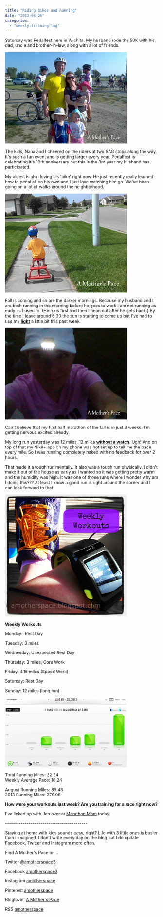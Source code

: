```yaml
---
title: "Riding Bikes and Running"
date: "2013-08-26"
categories: 
  - "weekly-training-log"
---
```


Saturday was [Pedalfest](http://bit.ly/12z8sIG) here in Wichita. My husband rode the 50K with his dad, uncle and brother-in-law, along with a lot of friends.  
  
  

[![Riding Bikes and Running | A Mother's Pace](images/IMG_20130824_084602.jpg "Riding Bikes and Running | A Mother's Pace")](http://amotherspace.net/wp-content/uploads/2013/08/IMG_20130824_0846021.jpg)

  
The kids, Nana and I cheered on the riders at two SAG stops along the way. It's such a fun event and is getting larger every year. Pedalfest is celebrating it's 10th anniversary but this is the 3rd year my husband has participated.   
  
My oldest is also loving his 'bike' right now. He just recently really learned how to pedal all on his own and I just love watching him go. We've been going on a lot of walks around the neighborhood.  
  
  

[![Riding Bikes and Running | A Mother's Pace](images/IMAG2194.jpg "Riding Bikes and Running | A Mother's Pace")](http://amotherspace.net/wp-content/uploads/2013/08/IMAG21941.jpg)

  
Fall is coming and so are the darker mornings. Because my husband and I are both running in the morning before he goes to work I am not running as early as I used to. (He runs first and then I head out after he gets back.) By the time I leave around 6:30 the sun is starting to come up but I've had to use my **[light](http://amzn.to/17WSdVK)** a little bit this past week.  
  
  

[![Riding Bikes and Running | A Mother's Pace](images/IMAG2199.jpg "Riding Bikes and Running | A Mother's Pace")](http://amotherspace.net/wp-content/uploads/2013/08/IMAG21991.jpg)

  
Can't believe that my first half marathon of the fall is in just 3 weeks! I'm getting nervous excited already.   
  
My long run yesterday was 12 miles. 12 miles [**without a watch**](http://bit.ly/15aJ4wG). Ugh! And on top of that my Nike+ app on my phone was not set up to tell me the pace every mile. So I was running completely naked with no feedback for over 2 hours.   
  
That made it a tough run mentally. It also was a tough run physically. I didn't make it out of the house as early as I wanted so it was getting pretty warm and the humidity was high. It was one of those runs where I wonder why am I doing this??? At least I know a good run is right around the corner and I can look forward to that.  
  
  

[![Weekly Workouts | A Mother's Pace](images/Weekly+Workouts.jpg "Weekly Workouts | A Mother's Pace")](http://amotherspace.net/wp-content/uploads/2013/08/Weekly+Workouts1.jpg)

  
**Weekly Workouts**  
  
Monday:  Rest Day  
  
Tuesday: 3 miles  
  
Wednesday: Unexpected Rest Day  
  
Thursday: 3 miles, Core Work  
  
Friday: 4.15 miles (Speed Work)  
  
Saturday: Rest Day  
  
Sunday: 12 miles (long run)  
  
  

[![Weekly Running Log | A Mother's Pace](images/August25.PNG "Weekly Running Log | A Mother's Pace")](http://4.bp.blogspot.com/-vfN1Dl7wuHE/UhqsvOU1RcI/AAAAAAAANyI/rAWyrdqKSjs/s1600/August25.PNG)

  
  
  
  
Total Running Miles: 22.24  
Weekly Average Pace: 10:24  
  
August Running Miles: 89.48  
2013 Running Miles: 279.06  
  
  
  

**How were your workouts last week? Are you training for a race right now?**

  
  
  
I've linked up with Jen over at [Marathon Mom](http://www.runnershoe.blogspot.com/2013/08/marathon-decisions.html) today.  
  
  

\------------------------------------------

  

Staying at home with kids sounds easy, right? Life with 3 little ones is busier than I imagined. I don't write every day on the blog but I do update Facebook, Twitter and Instagram more often.   
  
Find A Mother's Pace on...  
  
Twitter [@amotherspace3](https://twitter.com/amotherspace3)  
  
Facebook [amotherspace3](http://facebook.com/amotherspace3)  
  
Instagram [amotherspace](http://instagram.com/amotherspace)  
  
Pinterest [amotherspace](http://pinterest.com/amotherspace/)  
  
Bloglovin' [A Mother's Pace](http://www.bloglovin.com/en/blog/6680087)  
  
RSS [amotherspace](http://feeds.feedburner.com/amotherspace)
